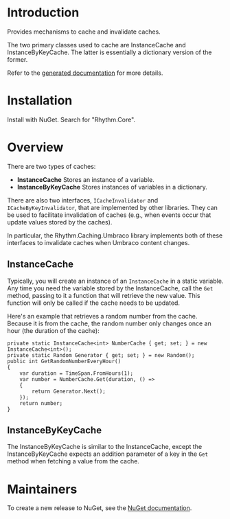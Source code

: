 # Introduction

Provides mechanisms to cache and invalidate caches.

The two primary classes used to cache are InstanceCache and InstanceByKeyCache. The latter is essentially a dictionary version of the former.

Refer to the [generated documentation](docs/generated.md) for more details.

# Installation

Install with NuGet. Search for "Rhythm.Core".

# Overview

There are two types of caches:

* **InstanceCache** Stores an instance of a variable.
* **InstanceByKeyCache** Stores instances of variables in a dictionary.

There are also two interfaces, `ICacheInvalidator` and `ICacheByKeyInvalidator`, that
are implemented by other libraries. They can be used to facilitate invalidation of
caches (e.g., when events occur that update values stored by the caches).

In particular, the Rhythm.Caching.Umbraco library implements both of these interfaces
to invalidate caches when Umbraco content changes.

## InstanceCache

Typically, you will create an instance of an `InstanceCache` in a static variable.
Any time you need the variable stored by the InstanceCache, call the `Get` method,
passing to it a function that will retrieve the new value. This function will only
be called if the cache needs to be updated.

Here's an example that retrieves a random number from the cache. Because it is from
the cache, the random number only changes once an hour (the duration of the cache):

```
private static InstanceCache<int> NumberCache { get; set; } = new InstanceCache<int>();
private static Random Generator { get; set; } = new Random();
public int GetRandomNumberEveryHour()
{
    var duration = TimeSpan.FromHours(1);
    var number = NumberCache.Get(duration, () =>
    {
        return Generator.Next();
    });
    return number;
}
```

## InstanceByKeyCache

The InstanceByKeyCache is similar to the InstanceCache, except the InstanceByKeyCache
expects an addition parameter of a key in the `Get` method when fetching a value
from the cache.

# Maintainers

To create a new release to NuGet, see the [NuGet documentation](docs/nuget.md).